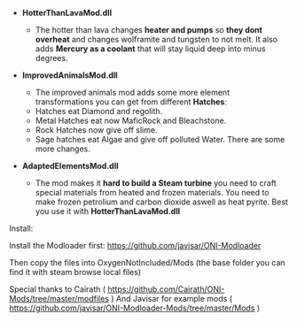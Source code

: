 - **HotterThanLavaMod.dll**

    - The hotter than lava changes **heater and pumps** so **they dont overheat** and changes wolframite and tungsten to not melt. It also adds **Mercury as a coolant** that will stay liquid deep into minus degrees. 


- **ImprovedAnimalsMod.dll**

    - The improved animals mod adds some more element transformations you can get from different **Hatches**: 
    - Hatches eat Diamond and regolith. 
    - Metal Hatches eat now MaficRock and Bleachstone. 
    - Rock Hatches now give off slime. 
    - Sage hatches eat Algae and give off polluted Water. There are some more changes.


- **AdaptedElementsMod.dll**

    - The mod makes it **hard to build a Steam turbine** you need to craft special materials from heated and frozen materials. You need to make frozen petrolium and carbon dioxide aswell as heat pyrite. Best you use it with **HotterThanLavaMod.dll**


Install:

Install the Modloader first:
https://github.com/javisar/ONI-Modloader

Then copy the files into OxygenNotIncluded/Mods
(the base folder you can find it with steam browse local files)

Special thanks to Cairath ( https://github.com/Cairath/ONI-Mods/tree/master/modfiles )
And Javisar for example mods ( https://github.com/javisar/ONI-Modloader-Mods/tree/master/Mods )
